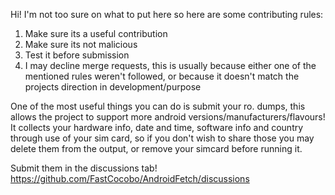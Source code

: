 Hi! I'm not too sure on what to put here so here are some contributing rules:
1. Make sure its a useful contribution
2. Make sure its not malicious
3. Test it before submission
4. I may decline merge requests, this is usually because either
one of the mentioned rules weren't followed, or because it doesn't match
the projects direction in development/purpose


One of the most useful things you can do is submit your ro. dumps, this allows the project
to support more android versions/manufacturers/flavours!
It collects your hardware info, date and time, software info and country through
use of your sim card, so if you don't wish to share those you may delete them from
the output, or remove your simcard before running it.

Submit them in the discussions tab! https://github.com/FastCocobo/AndroidFetch/discussions
